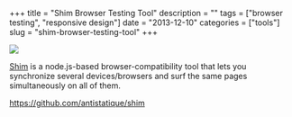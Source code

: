 +++
title = "Shim Browser Testing Tool"
description = ""
tags = ["browser testing", "responsive design"]
date = "2013-12-10"
categories = ["tools"]
slug = "shim-browser-testing-tool"
+++


<div class="tool-screenshot mb1"><a href="https://github.com/antistatique/shim"><img id="bluga-thumbnail-2862" class="bluga-thumbnail custom" src="http://media.konigi.com/bluga/
wt52a7920a02f48_custom.jpg"/></a></div><p><a href="https://github.com/antistatique/shim">Shim</a> is a node.js-based browser-compatibility tool that lets you synchronize several devices/browsers and surf the same pages simultaneously on all of them.</p>

  
<p><a href="https://github.com/antistatique/shim">https://github.com/antistatique/shim</a></p>
      
